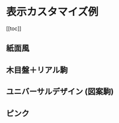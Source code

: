 # 表示カスタマイズ例

[[toc]]

## 紙面風

<CustomizeExample name="customize/paper" />

## 木目盤＋リアル駒

<CustomizeExample name="customize/real" />

## ユニバーサルデザイン (図案駒)

<CustomizeExample name="customize/universal" />

## ピンク

<CustomizeExample name="customize/pink" />
